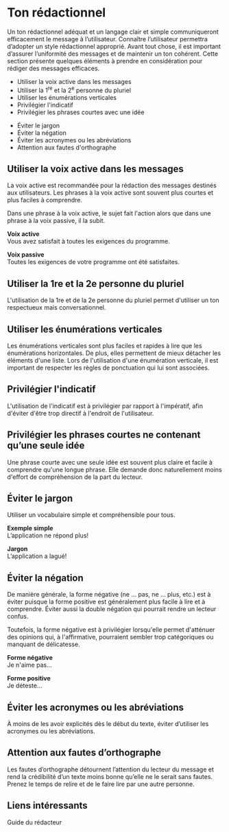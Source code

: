 # Ton rédactionnel

Un ton rédactionnel adéquat et un langage clair et simple communiqueront efficacement le message à l’utilisateur. Connaître l’utilisateur permettra d’adopter un style rédactionnel approprié. Avant tout chose, il est important d’assurer l’uniformité des messages et de maintenir un ton cohérent. Cette section présente quelques éléments à prendre en considération pour rédiger des messages efficaces.

<modul-do>
    <ul>
        <li>Utiliser la voix active dans les messages</li>
        <li>Utiliser la 1<sup>re</sup> et la 2<sup>e</sup> personne du pluriel</li>
        <li>Utiliser les énumérations verticales</li>
        <li>Privilégier l'indicatif</li>
        <li>Privilégier les phrases courtes avec une idée</li>
    </ul>
</modul-do>

<modul-dont>
    <ul>
        <li>Éviter le jargon</li>
        <li>Éviter la négation</li>
        <li>Éviter les acronymes ou les abréviations</li>
        <li>Attention aux fautes d'orthographe</li>
    </ul>
</modul-dont>

## Utiliser la voix active dans les messages
La voix active est recommandée pour la rédaction des messages destinés aux utilisateurs. Les phrases à la voix active sont souvent plus courtes et plus faciles à comprendre.

Dans une phrase à la voix active, le sujet fait l'action alors que dans une phrase à la voix passive, il la subit.

<m-panel class="m-u--margin-top">
    <p><strong>Voix active</strong> <br>Vous avez satisfait à toutes les exigences du programme.</p>
</m-panel>

<m-panel class="m-u--margin-top">
    <p><strong>Voix passive</strong> <br>Toutes les exigences de votre programme ont été satisfaites.</p>
</m-panel>

## Utiliser la 1re et la 2e personne du pluriel
L'utilisation de la 1re et de la 2e personne du pluriel permet d'utiliser un ton respectueux mais conversationnel.

## Utiliser les énumérations verticales
Les énumérations verticales sont plus faciles et rapides à lire que les énumérations horizontales. De plus, elles permettent de mieux détacher les éléments d'une liste. Lors de l'utilisation d'une énumération verticale, il est important de respecter les règles de ponctuation qui lui sont associées.

## Privilégier l'indicatif
L'utilisation de l'indicatif est à privilégier par rapport à l'impératif, afin d'éviter d'être trop directif à l'endroit de l'utilisateur.

## Privilégier les phrases courtes ne contenant qu’une seule idée
Une phrase courte avec une seule idée est souvent plus claire et facile à comprendre qu'une longue phrase. Elle demande donc naturellement moins d'effort de compréhension de la part du lecteur.

## Éviter le jargon
Utiliser un vocabulaire simple et compréhensible pour tous.

<m-panel class="m-u--margin-top">
    <p><strong>Exemple simple</strong> <br>L’application ne répond plus!</p>
</m-panel>

<m-panel class="m-u--margin-top">
    <p><strong>Jargon</strong> <br>L’application a lagué!</p>
</m-panel>

## Éviter la négation
De manière générale, la forme négative (ne ... pas, ne ... plus, etc.) est à éviter puisque la forme positive est généralement plus facile à lire et à comprendre. Éviter aussi la double négation qui pourrait rendre un lecteur confus.

Toutefois, la forme négative est à privilégier lorsqu'elle permet d'atténuer des opinions qui, à l'affirmative, pourraient sembler trop catégoriques ou manquant de délicatesse.

<m-panel class="m-u--margin-top">
    <p><strong>Forme négative</strong> <br>Je n'aime pas...</p>
</m-panel>

<m-panel class="m-u--margin-top">
    <p><strong>Forme positive</strong> <br>Je déteste...</p>
</m-panel>

## Éviter les acronymes ou les abréviations
À moins de les avoir explicités dès le début du texte, éviter d’utiliser les acronymes ou les abréviations.

## Attention aux fautes d’orthographe
Les fautes d’orthographe détournent l’attention du lecteur du message et rend la crédibilité d’un texte moins bonne qu’elle ne le serait sans fautes. Prenez le temps de relire et de le faire lire par une autre personne.

## Liens intéressants
<m-link mode="link" :icon="true" url="http://www.btb.termiumplus.gc.ca/tpv2guides/guides/redac/index-fra.html?lang=fra&lettr=chap_catlog&page=../srchparbychap" target="_blank">Guide du rédacteur</m-link>

